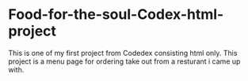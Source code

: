 # Food-for-the-soul-Codex-html-project
This is one of my first project from Codedex consisting html only.
This project is a menu page for ordering take out from a resturant i came up with.
